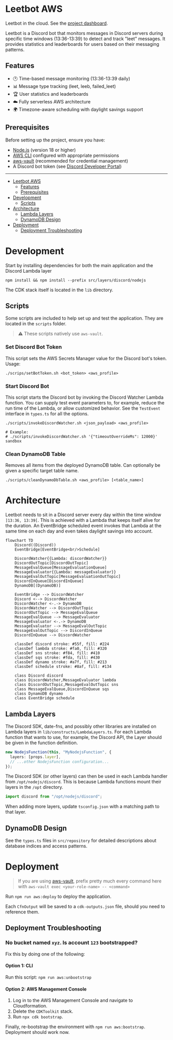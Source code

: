 # Leetbot AWS

Leetbot in the cloud. See the [project dashboard](https://github.com/users/Misacorp/projects/1/views/1).

Leetbot is a Discord bot that monitors messages in Discord servers during specific time windows (13:36-13:39) to detect and track "leet" messages. It provides statistics and leaderboards for users based on their messaging patterns.

## Features

- 🕐 Time-based message monitoring (13:36-13:39 daily)
- 📊 Message type tracking (leet, leeb, failed_leet)
- 🏆 User statistics and leaderboards
- ☁️ Fully serverless AWS architecture
- 🌍 Timezone-aware scheduling with daylight savings support

## Prerequisites

Before setting up the project, ensure you have:

- [Node.js](https://nodejs.org/) (version 18 or higher)
- [AWS CLI](https://aws.amazon.com/cli/) configured with appropriate permissions
- [aws-vault](https://github.com/99designs/aws-vault) (recommended for credential management)
- A Discord bot token (see [Discord Developer Portal](https://discord.com/developers/applications))

---

<!-- TOC -->

- [Leetbot AWS](#leetbot-aws)
  - [Features](#features)
  - [Prerequisites](#prerequisites)
- [Development](#development)
  - [Scripts](#scripts)
- [Architecture](#architecture)
  - [Lambda Layers](#lambda-layers)
  - [DynamoDB Design](#dynamodb-design)
- [Deployment](#deployment)
  - [Deployment Troubleshooting](#deployment-troubleshooting)

<!-- TOC -->

# Development

Start by installing dependencies for both the main application and the Discord Lambda layer

```shell
npm install && npm install --prefix src/layers/discord/nodejs
```

The CDK stack itself is located in the `lib` directory.

## Scripts

Some scripts are included to help set up and test the application. They are located in the `scripts` folder.

> ⚠️ These scripts natively use `aws-vault`.

### Set Discord Bot Token

This script sets the AWS Secrets Manager value for the Discord bot's token. Usage:

```shell
./scrips/setBotToken.sh <bot_token> <aws_profile>
```

### Start Discord Bot

This script starts the Discord bot by invoking the Discord Watcher Lambda function. You can supply test event parameters
to, for example, reduce the run time of the Lambda, or allow customized behavior. See the `TestEvent` interface in
`types.ts` for all the options.

```shell
./scripts/invokeDiscordWatcher.sh <json_payload> <aws_profile>

# Example:
# ./scripts/invokeDiscordWatcher.sh '{"timeoutOverrideMs": 12000}' sandbox
```

### Clean DynamoDB Table

Removes all items from the deployed DynamoDB table. Can optionally be given a specific target table name.

```shell
./scripts/cleanDynamoDbTable.sh <aws_profile> [<table_name>]
```

# Architecture

Leetbot needs to sit in a Discord server every day within the time window `]13:36, 13:39[`. This is achieved with a
Lambda that keeps itself alive for the duration. An EventBridge scheduled event invokes that Lambda at the same time on
each day and even takes daylight savings into account.

```mermaid
flowchart TD
    Discord((Discord))
    EventBridge[EventBridge<br/>Schedule]

    DiscordWatcher{{Lambda: discordWatcher}}
    DiscordOutTopic[DiscordOutTopic]
    MessageEvalQueue[MessageEvaluationQueue]
    MessageEvaluator{{Lambda: messageEvaluator}}
    MessageEvalOutTopic[MessageEvaluationOutTopic]
    DiscordInQueue[DiscordInQueue]
    DynamoDB[(DynamoDB)]

    EventBridge --> DiscordWatcher
    Discord <--> DiscordWatcher
    DiscordWatcher <-.-> DynamoDB
    DiscordWatcher --> DiscordOutTopic
    DiscordOutTopic --> MessageEvalQueue
    MessageEvalQueue --> MessageEvaluator
    MessageEvaluator <-.-> DynamoDB
    MessageEvaluator --> MessageEvalOutTopic
    MessageEvalOutTopic --> DiscordInQueue
    DiscordInQueue --> DiscordWatcher

    classDef discord stroke: #55f, fill: #224
    classDef lambda stroke: #fa0, fill: #320
    classDef sns stroke: #f84, fill: #410
    classDef sqs stroke: #fda, fill: #430
    classDef dynamo stroke: #a7f, fill: #213
    classDef schedule stroke: #8af, fill: #134

    class Discord discord
    class DiscordWatcher,MessageEvaluator lambda
    class DiscordOutTopic,MessageEvalOutTopic sns
    class MessageEvalQueue,DiscordInQueue sqs
    class DynamoDB dynamo
    class EventBridge schedule
```

## Lambda Layers

The Discord SDK, date-fns,
and possibly other libraries are installed on Lambda layers in `lib/constructs/LambdaLayers.ts`.
For each Lambda function that wants to use, for example,
the Discord API, the Layer should be given in the function definition.

```ts
new NodejsFunction(this, "MyNodejsFunction", {
  layers: [props.layer],
  // ...other NodejsFunction configuration...
});
```

The Discord SDK (or other layers) can then be used in each Lambda handler from `/opt/nodejs/discord`. This is because
Lambda functions mount their layers in the `/opt` directory.

```ts
import discord from "/opt/nodejs/discord";
```

When adding more layers, update `tsconfig.json` with a matching path to that layer.

## DynamoDB Design

See the `types.ts` files in `src/repository` for detailed descriptions about database indices and access patterns.

# Deployment

> If you are using [aws-vault](https://github.com/99designs/aws-vault), prefix pretty much every command here with
> `aws-vault exec <your-role-name> -- <command>`

Run `npm run aws:deploy` to deploy the application.

Each `CfnOutput` will be saved to a `cdk-outputs.json` file, should you need to reference them.

## Deployment Troubleshooting

### No bucket named `xyz`. Is account `123` bootstrapped?

Fix this by doing one of the following:

#### Option 1: CLI

Run this script: `npm run aws:unbootstrap`

#### Option 2: AWS Management Console

1. Log in to the AWS Management Console and navigate to Cloudformation.
2. Delete the `CDKToolkit` stack.
3. Run `npx cdk bootstrap`.

Finally, re-bootstrap the environment with `npm run aws:bootstrap`. Deployment should work now.
